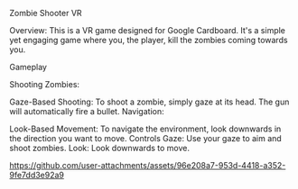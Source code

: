 Zombie Shooter VR

Overview:
This is a VR game designed for Google Cardboard. It's a simple yet engaging game where you, the player, kill the zombies coming towards you.

Gameplay

Shooting Zombies:

Gaze-Based Shooting: To shoot a zombie, simply gaze at its head. The gun will automatically fire a bullet.
Navigation:

Look-Based Movement: To navigate the environment, look downwards in the direction you want to move.
Controls
Gaze: Use your gaze to aim and shoot zombies.
Look: Look downwards to move.





https://github.com/user-attachments/assets/96e208a7-953d-4418-a352-9fe7dd3e92a9

